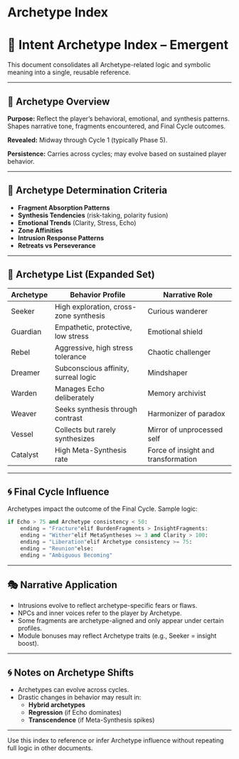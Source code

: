 # Archetype Index

# 🧠 Intent Archetype Index – Emergent

This document consolidates all Archetype-related logic and symbolic meaning into a single, reusable reference.

---

## 🌟 Archetype Overview

**Purpose:** Reflect the player’s behavioral, emotional, and synthesis patterns. Shapes narrative tone, fragments encountered, and Final Cycle outcomes.

**Revealed:** Midway through Cycle 1 (typically Phase 5).

**Persistence:** Carries across cycles; may evolve based on sustained player behavior.

---

## 🧭 Archetype Determination Criteria

- **Fragment Absorption Patterns**
- **Synthesis Tendencies** (risk-taking, polarity fusion)
- **Emotional Trends** (Clarity, Stress, Echo)
- **Zone Affinities**
- **Intrusion Response Patterns**
- **Retreats vs Perseverance**

---

## 🔮 Archetype List (Expanded Set)

| Archetype | Behavior Profile | Narrative Role |
| --- | --- | --- |
| Seeker | High exploration, cross-zone synthesis | Curious wanderer |
| Guardian | Empathetic, protective, low stress | Emotional shield |
| Rebel | Aggressive, high stress tolerance | Chaotic challenger |
| Dreamer | Subconscious affinity, surreal logic | Mindshaper |
| Warden | Manages Echo deliberately | Memory archivist |
| Weaver | Seeks synthesis through contrast | Harmonizer of paradox |
| Vessel | Collects but rarely synthesizes | Mirror of unprocessed self |
| Catalyst | High Meta-Synthesis rate | Force of insight and transformation |

---

## 🌀 Final Cycle Influence

Archetypes impact the outcome of the Final Cycle. Sample logic:

```python
if Echo > 75 and Archetype consistency < 50:
    ending = "Fracture"elif BurdenFragments > InsightFragments:
    ending = "Wither"elif MetaSyntheses >= 3 and Clarity > 100:
    ending = "Liberation"elif Archetype consistency >= 75:
    ending = "Reunion"else:
    ending = "Ambiguous Becoming"
```

---

## 🎭 Narrative Application

- Intrusions evolve to reflect archetype-specific fears or flaws.
- NPCs and inner voices refer to the player by Archetype.
- Some fragments are archetype-aligned and only appear under certain profiles.
- Module bonuses may reflect Archetype traits (e.g., Seeker = insight boost).

---

## 🌀 Notes on Archetype Shifts

- Archetypes can evolve across cycles.
- Drastic changes in behavior may result in:
    - **Hybrid archetypes**
    - **Regression** (if Echo dominates)
    - **Transcendence** (if Meta-Synthesis spikes)

---

Use this index to reference or infer Archetype influence without repeating full logic in other documents.